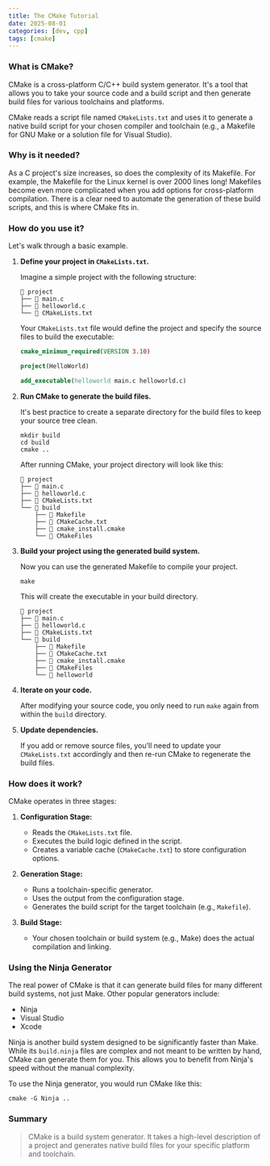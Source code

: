 ```yaml
---
title: The CMake Tutorial
date: 2025-08-01
categories: [dev, cpp]
tags: [cmake]
---
```


### What is CMake?

CMake is a cross-platform C/C++ build system generator. It's a tool that allows you
to take your source code and a build script and then generate build files for various toolchains and platforms.

CMake reads a script file named `CMakeLists.txt` and uses it to generate a native build script for your chosen compiler and toolchain (e.g., a Makefile for GNU Make or a solution file for Visual Studio).

### Why is it needed?

As a C project's size increases, so does the complexity of its Makefile.
For example, the Makefile for the Linux kernel is over 2000 lines long!
Makefiles become even more complicated when you add options for cross-platform compilation.
There is a clear need to automate the generation of these build scripts, and this is where CMake fits in.

### How do you use it?

Let's walk through a basic example.

1.  **Define your project in `CMakeLists.txt`.**

    Imagine a simple project with the following structure:
    ```
     project
    ├──  main.c
    ├──  helloworld.c
    └──  CMakeLists.txt
    ```
    Your `CMakeLists.txt` file would define the project and specify the source files to build the executable:
    ```cmake
    cmake_minimum_required(VERSION 3.10)

    project(HelloWorld)

    add_executable(helloworld main.c helloworld.c)
    ```

2.  **Run CMake to generate the build files.**

    It's best practice to create a separate directory for the build files to keep your source tree clean.
    ```shell
    mkdir build
    cd build
    cmake ..
    ```
    After running CMake, your project directory will look like this:
    ```
     project
    ├──  main.c
    ├──  helloworld.c
    ├──  CMakeLists.txt
    └── 󱧼 build
        ├──  Makefile
        ├──  CMakeCache.txt
        ├──  cmake_install.cmake
        └── 󱧼 CMakeFiles
    ```

3.  **Build your project using the generated build system.**

    Now you can use the generated Makefile to compile your project.
    ```shell
    make
    ```
    This will create the executable in your build directory.
    ```
     project
    ├──  main.c
    ├──  helloworld.c
    ├──  CMakeLists.txt
    └── 󱧼 build
        ├──  Makefile
        ├──  CMakeCache.txt
        ├──  cmake_install.cmake
        ├── 󱧼 CMakeFiles
        └──  helloworld
    ```

4.  **Iterate on your code.**

    After modifying your source code, you only need to run `make` again from within the `build` directory.

5.  **Update dependencies.**

    If you add or remove source files, you'll need to update your `CMakeLists.txt` accordingly and then re-run CMake to regenerate the build files.

### How does it work?

CMake operates in three stages:

1.  **Configuration Stage:**
    - Reads the `CMakeLists.txt` file.
    - Executes the build logic defined in the script.
    - Creates a variable cache (`CMakeCache.txt`) to store configuration options.

2.  **Generation Stage:**
    - Runs a toolchain-specific generator.
    - Uses the output from the configuration stage.
    - Generates the build script for the target toolchain (e.g., `Makefile`).

3.  **Build Stage:**
    - Your chosen toolchain or build system (e.g., Make) does the actual compilation and linking.

### Using the Ninja Generator

The real power of CMake is that it can generate build files for many different build systems, not just Make. Other popular generators include:
- Ninja
- Visual Studio
- Xcode

Ninja is another build system designed to be significantly faster than Make. While its `build.ninja` files are complex and not meant to be written by hand, CMake can generate them for you. This allows you to benefit from Ninja's speed without the manual complexity.

To use the Ninja generator, you would run CMake like this:
```shell
cmake -G Ninja ..
```

### Summary

> CMake is a build system generator. It takes a high-level description of a project and generates native build files for your specific platform and toolchain.
